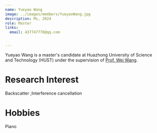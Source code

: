 ```yaml
---
name: Yueyao Wang
image: ../images/members/YueyaoWang.jpg
description: Ms, 2024
role: Master
links:
  email: 437747778@qq.com

  
---
```


Yueyao Wang is a master's candidate at Huazhong University of Science and Technology (HUST) under the supervision of [Prof. Wei Wang](https://eic.hust.edu.cn/professor/wangwei/index.html). 

Research Interest
======
Backscatter ;Interference cancellation

 

Hobbies
======
Piano